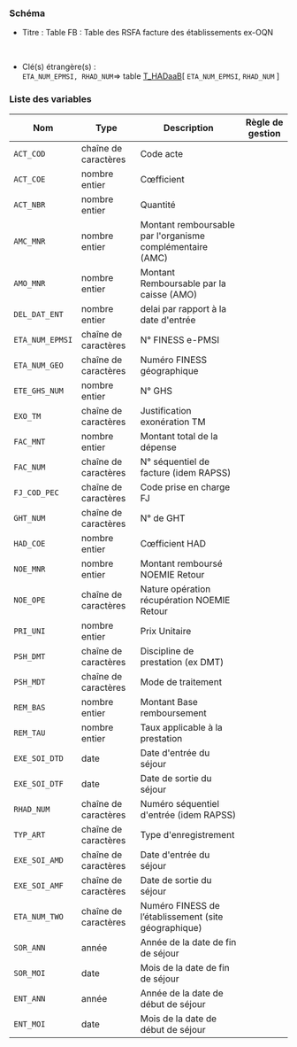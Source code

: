 ### Schéma


- Titre : Table FB : Table des RSFA facture des établissements ex-OQN
<br />



- Clé(s) étrangère(s) : <br />
`ETA_NUM_EPMSI, RHAD_NUM`=> table [T_HADaaB](/tables/T_HADaaB)[ `ETA_NUM_EPMSI`, `RHAD_NUM` ]<br />

 
### Liste des variables

Nom | Type | Description | Règle de gestion
-|-|-|-
`ACT_COD`| chaîne de caractères |Code acte||
`ACT_COE`| nombre entier |Cœfficient||
`ACT_NBR`| nombre entier |Quantité||
`AMC_MNR`| nombre entier |Montant remboursable par l'organisme complémentaire (AMC)||
`AMO_MNR`| nombre entier |Montant Remboursable par la caisse (AMO)||
`DEL_DAT_ENT`| nombre entier |delai par rapport à la date d'entrée||
`ETA_NUM_EPMSI`| chaîne de caractères |N° FINESS e-PMSI||
`ETA_NUM_GEO`| chaîne de caractères |Numéro FINESS  géographique||
`ETE_GHS_NUM`| nombre entier |N° GHS||
`EXO_TM`| chaîne de caractères |Justification exonération TM||
`FAC_MNT`| nombre entier |Montant total de la dépense||
`FAC_NUM`| chaîne de caractères |N° séquentiel de facture (idem RAPSS)||
`FJ_COD_PEC`| chaîne de caractères |Code prise en charge FJ||
`GHT_NUM`| chaîne de caractères |N° de GHT||
`HAD_COE`| nombre entier |Cœfficient HAD||
`NOE_MNR`| nombre entier |Montant remboursé NOEMIE Retour||
`NOE_OPE`| chaîne de caractères |Nature opération récupération NOEMIE Retour||
`PRI_UNI`| nombre entier |Prix Unitaire||
`PSH_DMT`| chaîne de caractères |Discipline de prestation (ex DMT)||
`PSH_MDT`| chaîne de caractères |Mode de traitement||
`REM_BAS`| nombre entier |Montant Base remboursement||
`REM_TAU`| nombre entier |Taux applicable à la prestation||
`EXE_SOI_DTD`| date |Date d'entrée du séjour||
`EXE_SOI_DTF`| date |Date de sortie du séjour||
`RHAD_NUM`| chaîne de caractères |Numéro séquentiel d'entrée (idem RAPSS)||
`TYP_ART`| chaîne de caractères |Type d'enregistrement||
`EXE_SOI_AMD`| chaîne de caractères |Date d'entrée du séjour||
`EXE_SOI_AMF`| chaîne de caractères |Date de sortie du séjour||
`ETA_NUM_TWO`| chaîne de caractères |Numéro FINESS de l’établissement (site géographique)||
`SOR_ANN`| année |Année de la date de fin de séjour||
`SOR_MOI`| date |Mois de la date de fin de séjour||
`ENT_ANN`| année |Année de la date de début de séjour||
`ENT_MOI`| date |Mois de la date de début de séjour||